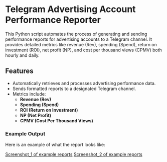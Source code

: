 
# Telegram Advertising Account Performance Reporter

This Python script automates the process of generating and sending performance reports for advertising accounts to a Telegram channel. It provides detailed metrics like revenue (Rev), spending (Spend), return on investment (ROI), net profit (NP), and cost per thousand views (CPMV) both hourly and daily.

## Features

- Automatically retrieves and processes advertising performance data.
- Sends formatted reports to a designated Telegram channel.
- Metrics include:
  - **Revenue (Rev)**
  - **Spending (Spend)**
  - **ROI (Return on Investment)**
  - **NP (Net Profit)**
  - **CPMV (Cost Per Thousand Views)**

### Example Output

Here is an example of what the report looks like:

[Screenshot_1 of example reports](https://github.com/artemposty/analytical_projects/blob/main/images/Screenshot%202024-09-18%20at%2014.10.03.png)
[Screenshot_2 of example reports](https://github.com/artemposty/analytical_projects/blob/main/images/Screenshot%202024-09-18%20at%2014.10.09.png)



